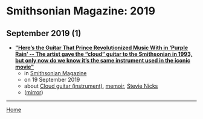 # Smithsonian Magazine: 2019

## September 2019 (1)

 - [**"Here’s the Guitar That Prince Revolutionized Music With in ‘Purple Rain’ -- The artist gave the “cloud” guitar to the Smithsonian in 1993, but only now do we know it’s the same instrument used in the iconic movie"**](https://www.smithsonianmag.com/smithsonian-institution/guitar-prince-revolutionized-music-purple-rain-180973083/)
    - in [Smithsonian Magazine](../../../publications/p-t/smithsonian-magazine/index.md)
    - on 19 September 2019
    - about [Cloud guitar (instrument)](../../../topics/instrument/cloud-guitar/index.md), [memoir](../../../topics/memoir/index.md), [Stevie Nicks](../../../topics/stevie-nicks/index.md)
    - ([mirror](https://web.archive.org/web/*/https://www.smithsonianmag.com/smithsonian-institution/guitar-prince-revolutionized-music-purple-rain-180973083/))

----

[Home](../index.md)
